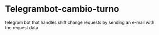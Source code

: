 # Telegrambot-cambio-turno
telegram bot that handles shift change requests by sending an e-mail with the request data
